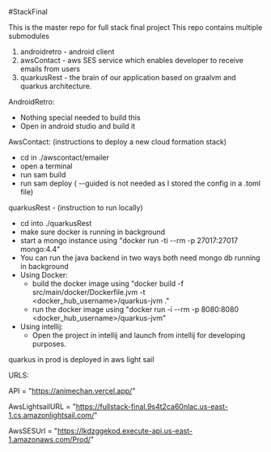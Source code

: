 #StackFinal

This is the master repo for full stack final project
This repo contains multiple submodules

1. androidretro - android client
2. awsContact - aws SES service which enables developer to receive emails from users
3. quarkusRest - the brain of our application based on graalvm and quarkus architecture.
   

AndroidRetro:
- Nothing special needed to build this
- Open in android studio and build it 

AwsContact: (instructions to deploy a new cloud formation stack)
- cd in ./awscontact/emailer
- open a terminal 
- run sam build
- run sam deploy ( --guided is not needed as I stored the config in a .toml file)

quarkusRest - (instruction to run locally)
- cd into ./quarkusRest
- make sure docker is running in background
- start a mongo instance using "docker run -ti --rm -p 27017:27017 mongo:4.4"
- You can run the java backend in two ways both need mongo db running in background
- Using Docker:
  - build the docker image using "docker build -f src/main/docker/Dockerfile.jvm -t <docker_hub_username>/quarkus-jvm ."
  - run the docker image using "docker run -i --rm -p 8080:8080 <docker_hub_username>/quarkus-jvm"
- Using intellij:
  - Open the project in intellij and launch from intellij for developing purposes.

quarkus in prod is deployed in aws light sail


URLS: 

API = "https://animechan.vercel.app/"

AwsLightsailURL = "https://fullstack-final.9s4t2ca60nlac.us-east-1.cs.amazonlightsail.com/"

AwsSESUrl = "https://lkdzggekod.execute-api.us-east-1.amazonaws.com/Prod/"
